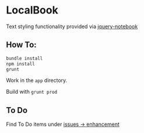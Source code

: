 # LocalBook

Text styling functionality provided via [jquery-notebook](https://github.com/raphaelcruzeiro/jquery-notebook)

## How To: 
```bash
bundle install
npm install
grunt
```
Work in the `app` directory. 

Build with `grunt prod`

## To Do
Find To Do items under [issues -> enhancement](https://github.com/streeetlamp/localbook/labels/enhancement)